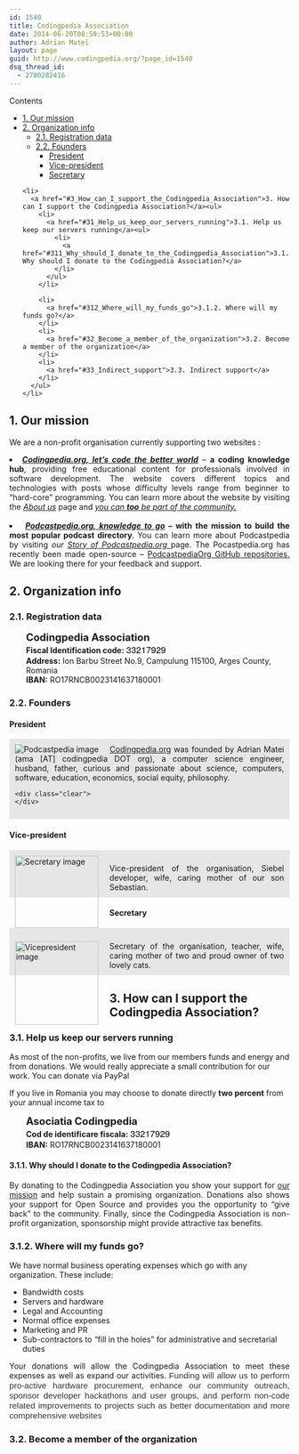 ```yaml
---
id: 1540
title: Codingpedia Association
date: 2014-06-20T08:59:53+00:00
author: Adrian Matei
layout: page
guid: http://www.codingpedia.org/?page_id=1540
dsq_thread_id:
  - 2780282416
---
```

<div id="toc_container" class="no_bullets">
  <p class="toc_title">
    Contents
  </p>

  <ul class="toc_list">
    <li>
      <a href="#1_Our_mission">1. Our mission</a>
    </li>
    <li>
      <a href="#2_Organization_info">2. Organization info</a><ul>
        <li>
          <a href="#21_Registration_data">2.1. Registration data</a>
        </li>
        <li>
          <a href="#22_Founders">2.2. Founders</a><ul>
            <li>
              <a href="#President">President</a>
            </li>
            <li>
              <a href="#Vice-president">Vice-president</a>
            </li>
            <li>
              <a href="#Secretary">Secretary</a>
            </li>
          </ul>
        </li>
      </ul>
    </li>

    <li>
      <a href="#3_How_can_I_support_the_Codingpedia_Association">3. How can I support the Codingpedia Association?</a><ul>
        <li>
          <a href="#31_Help_us_keep_our_servers_running">3.1. Help us keep our servers running</a><ul>
            <li>
              <a href="#311_Why_should_I_donate_to_the_Codingpedia_Association">3.1.1. Why should I donate to the Codingpedia Association?</a>
            </li>
          </ul>
        </li>

        <li>
          <a href="#312_Where_will_my_funds_go">3.1.2. Where will my funds go?</a>
        </li>
        <li>
          <a href="#32_Become_a_member_of_the_organization">3.2. Become a member of the organization</a>
        </li>
        <li>
          <a href="#33_Indirect_support">3.3. Indirect support</a>
        </li>
      </ul>
    </li>
  </ul>
</div>

## <span id="1_Our_mission">1. Our mission</span>

We are a non-profit organisation currently supporting two websites :

<li style="text-align: justify;">
  <em><a title="Codingpedia.org, let's code the better world" href="http://www.codingpedia.org/" target="_blank"><strong>Codingpedia.org, let&#8217;s code the better world</strong></a></em> &#8211; <strong>a coding knowledge hub</strong>, providing free educational content for professionals involved in software development. The website covers different topics and technologies with posts whose difficulty levels range from beginner to &#8220;hard-core&#8221; programming. You can learn more about the website by visiting the <em><a title="Codingpedia.org, about us" href="http://www.codingpedia.org/about/" target="_blank">About us</a></em> page and <em><a title="Coding Friend Program" href="http://www.codingpedia.org/friends/" target="_blank">you can <strong>too</strong> be part of the community.<br /> </a><br /> </em>
</li>
<li style="text-align: justify;">
  <strong><em> <a title="Podcastpedia.org, knowledge to go" href="http://www.podcastpedia.org" target="_blank">Podcastpedia.org, knowledge to go</a></em> &#8211; with the mission to build the most popular podcast directory</strong>. You can learn more about Podcastpedia by visiting <em>our <a title="http://www.codingpedia.org/ama/story-of-podcastpedia-org/" href="http://www.codingpedia.org/ama/story-of-podcastpedia-org/" target="_blank">Story of Podcastpedia.org </a></em>page. The Pocastpedia.org has recently been made open-source &#8211; <a title="https://github.com/podcastpedia" href="https://github.com/podcastpedia" target="_blank">PodcastpediaOrg GitHub repositories.</a> We are looking there for your feedback and support.
</li>

## <span id="2_Organization_info">2. Organization info</span>

### <span id="21_Registration_data">2.1. Registration data</span>

<p style="padding-left: 30px;">
  <strong><span style="font-size: 1.3em;">Codingpedia Association</span><br /> Fiscal Identification code:</strong> <span style="color: #000000; font-family: HelveticaNeue, 'Helvetica Neue', Helvetica, Arial, 'Lucida Grande', sans-serif; font-size: 16px; font-style: normal; font-variant: normal; font-weight: normal; letter-spacing: normal; line-height: normal; orphans: auto; text-align: start; text-indent: 0px; text-transform: none; white-space: normal; widows: auto; word-spacing: 0px; -webkit-text-stroke-width: 0px; display: inline !important; float: none; background-color: #ffffff;">33217929</span><br /> <strong>Address:</strong> Ion Barbu Street No.9, Campulung 115100, Arges County, Romania<br /> <strong>IBAN:</strong> RO17RNCB0023141637180001
</p>

### <span id="22_Founders">2.2. Founders</span>

#### <span id="President">President</span>

<div id="about_author" style="background-color: #e6e6e6; padding: 10px;">
  <img id="author_portrait" style="float: left; margin-right: 20px;" src="http://www.codingpedia.org/wp-content/uploads/2014/01/AdrianMatei.png" alt="Podcastpedia image" />

  <div id="author_details" style="text-align: justify;">
    <a title="Codingpedia.org, let's code the better world" href="http://www.codingpedia.org/" target="_blank">Codingpedia.org</a> was founded by Adrian Matei (ama [AT] codingpedia DOT org), a computer science engineer, husband, father, curious and passionate about science, computers, software, education, economics, social equity, philosophy.
  </div>

  <div id="follow_social" style="clear: both;">
    <div id="social_logos">
      <a class="icon-googleplus" href="https://plus.google.com/+AdrianMatei" target="_blank"> </a><a class="icon-twitter" href="https://twitter.com/adrianimatei" target="_blank"> </a><a class="icon-linkedin" href="http://www.linkedin.com/in/adrianmatei1983" target="_blank"> </a><a class="icon-github" href="https://github.com/amacoder" target="_blank"> </a>
    </div>

    <div class="clear">
    </div>
  </div>
</div>

#### <span id="Vice-president">Vice-president</span>

<div id="about_secretary" style="background-color: #e6e6e6; padding: 10px;">
  <img style="float: left; margin-right: 20px; width: 150px; height: 130px;" src="http://www.codingpedia.org/wp-content/uploads/2014/07/silvia-200.png" alt="Secretary image" /></p>

  <div style="text-align: justify;">
    Vice-president of the organisation, Siebel developer, wife, caring mother of our son Sebastian.
  </div>

  <div class="clear">
  </div>
</div>

#### <span id="Secretary">Secretary</span>

<div id="about_vicepresident" style="background-color: #e6e6e6; padding: 10px;">
  <p>
    <img style="float: left; margin-right: 20px; width: 150px; height: 150px;" src="http://www.codingpedia.org/wp-content/uploads/2014/07/mother.png" alt="Vicepresident image" />
  </p>

  <div style="text-align: justify;">
    Secretary of the organisation, teacher, wife, caring mother of two and proud owner of two lovely cats.
  </div>

  <div class="clear">
  </div>
</div>

## <span id="3_How_can_I_support_the_Codingpedia_Association">3. How can I support the Codingpedia Association?</span>

### <span id="31_Help_us_keep_our_servers_running">3.1. Help us keep our servers running</span>

As most of the non-profits, we live from our members funds and energy and from donations. We would really appreciate a small contribution for our work. You can donate via PayPal

<!-- Begin PayPal Donations by https://www.tipsandtricks-hq.com/paypal-donations-widgets-plugin -->

<!-- End PayPal Donations -->

If you live in Romania you may choose to donate directly **two percent** from your annual income tax to

<p style="padding-left: 30px;">
  <strong><span style="font-size: 1.3em;">Asociatia Codingpedia </span><br /> Cod de identificare fiscala:</strong> <span style="color: #000000; font-family: HelveticaNeue, 'Helvetica Neue', Helvetica, Arial, 'Lucida Grande', sans-serif; font-size: 16px; font-style: normal; font-variant: normal; font-weight: normal; letter-spacing: normal; line-height: normal; orphans: auto; text-align: start; text-indent: 0px; text-transform: none; white-space: normal; widows: auto; word-spacing: 0px; -webkit-text-stroke-width: 0px; display: inline !important; float: none; background-color: #ffffff;">33217929</span><br /> <strong>IBAN:</strong> RO17RNCB0023141637180001
</p>

#### <span id="311_Why_should_I_donate_to_the_Codingpedia_Association">3.1.1. Why should I donate to the Codingpedia Association?</span>

<p style="text-align: justify;">
  By donating to the Codingpedia Association you show your support for <a title="http://www.codingpedia.org/about/" href="http://www.codingpedia.org/about/" target="_blank">our mission</a> and help sustain a promising organization. Donations also shows your support for Open Source and provides you the opportunity to &#8220;give back&#8221; to the community. Finally, since the Codingpedia Association is non-profit organization, sponsorship might provide attractive tax benefits.
</p>

### <span id="312_Where_will_my_funds_go">3.1.2. Where will my funds go?</span>

We have normal business operating expenses which go with any organization. These include:

  * Bandwidth costs
  * Servers and hardware
  * Legal and Accounting
  * Normal office expenses
  * Marketing and PR
  * Sub-contractors to &#8220;fill in the holes&#8221; for administrative and secretarial duties

<p style="text-align: justify;">
  Your donations will allow the Codingpedia Association to meet these expenses as well as expand our activities. <span style="color: #333333; font-family: Helvetica, Arial, 'Liberation Sans', FreeSans, sans-serif; font-size: 15.199999809265137px; font-style: normal; font-variant: normal; font-weight: normal; letter-spacing: normal; line-height: 18px; orphans: auto; text-align: start; text-indent: 0px; text-transform: none; white-space: normal; widows: auto; word-spacing: 0px; -webkit-text-stroke-width: 0px; display: inline !important; float: none; background-color: #ffffff;">Funding will allow us to perform pro-active hardware procurement, enhance our community outreach, sponsor developer hackathons and user groups, and perform non-code related improvements to projects such as better documentation and more comprehensive websites</span>
</p>

### <span id="32_Become_a_member_of_the_organization">3.2. Become a member of the organization</span>
